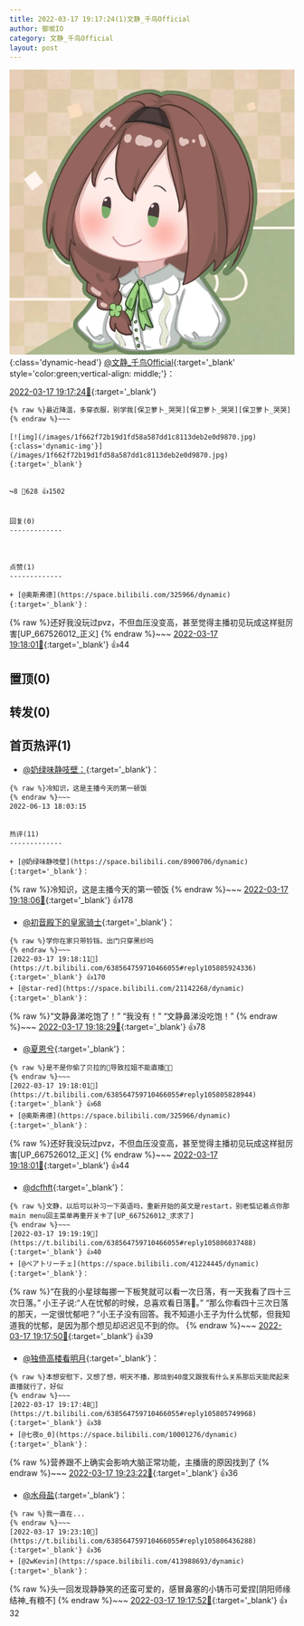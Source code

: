 ```yaml
---
title: 2022-03-17 19:17:24(1)文静_千鸟Official
author: 御坂IO
category: 文静_千鸟Official
layout: post
---
```


![img](/images/ac7482ed1b9a7f203dc68c0c4a77c488a27b108a.jpg){:class='dynamic-head'}
[@文静_千鸟Official](https://space.bilibili.com/667526012/dynamic){:target='_blank' style='color:green;vertical-align: middle;'}：

[2022-03-17 19:17:24🔗](https://t.bilibili.com/638564759710466055){:target='_blank'}

~~~
{% raw %}最近降温，多穿衣服，别学我[保卫萝卜_哭哭][保卫萝卜_哭哭][保卫萝卜_哭哭]
{% endraw %}~~~

[![img](/images/1f662f72b19d1fd58a587dd1c8113deb2e0d9870.jpg){:class='dynamic-img'}](/images/1f662f72b19d1fd58a587dd1c8113deb2e0d9870.jpg){:target='_blank'}


↪️8 💬628 👍1502


回复(0)
-------------



点赞(1)
-------------

+ [@奥斯弗德](https://space.bilibili.com/325966/dynamic){:target='_blank'}：
~~~
{% raw %}还好我没玩过pvz，不但血压没变高，甚至觉得主播初见玩成这样挺厉害[UP_667526012_正义]
{% endraw %}~~~
[2022-03-17 19:18:01🔗](https://t.bilibili.com/638564759710466055#reply105805757824){:target='_blank'} 👍44


置顶(0)
-------------



转发(0)
-------------



首页热评(1)
-------------

+ [@奶绿味静吱壁：](https://space.bilibili.com/8900706/dynamic){:target='_blank'}：
~~~
{% raw %}冷知识，这是主播今天的第一顿饭
{% endraw %}~~~
2022-06-13 18:03:15


热评(11)
-------------

+ [@奶绿味静吱壁](https://space.bilibili.com/8900706/dynamic){:target='_blank'}：
~~~
{% raw %}冷知识，这是主播今天的第一顿饭
{% endraw %}~~~
[2022-03-17 19:18:06🔗](https://t.bilibili.com/638564759710466055#reply105805921568){:target='_blank'} 👍178
+ [@初音殿下的皇家骑士](https://space.bilibili.com/8126805/dynamic){:target='_blank'}：
~~~
{% raw %}学你在家只带铃铛，出门只穿黑纱吗
{% endraw %}~~~
[2022-03-17 19:18:11🔗](https://t.bilibili.com/638564759710466055#reply105805924336){:target='_blank'} 👍170
+ [@star-red](https://space.bilibili.com/21142268/dynamic){:target='_blank'}：
~~~
{% raw %}“文静鼻涕吃饱了！”
“我没有！”
“文静鼻涕没吃饱！”
{% endraw %}~~~
[2022-03-17 19:18:29🔗](https://t.bilibili.com/638564759710466055#reply105805871888){:target='_blank'} 👍78
+ [@夏恩兮](https://space.bilibili.com/75876601/dynamic){:target='_blank'}：
~~~
{% raw %}是不是你偷了贝拉的🎤导致拉姐不能直播👿👿
{% endraw %}~~~
[2022-03-17 19:18:01🔗](https://t.bilibili.com/638564759710466055#reply105805828944){:target='_blank'} 👍68
+ [@奥斯弗德](https://space.bilibili.com/325966/dynamic){:target='_blank'}：
~~~
{% raw %}还好我没玩过pvz，不但血压没变高，甚至觉得主播初见玩成这样挺厉害[UP_667526012_正义]
{% endraw %}~~~
[2022-03-17 19:18:01🔗](https://t.bilibili.com/638564759710466055#reply105805757824){:target='_blank'} 👍44
+ [@dcfhft](https://space.bilibili.com/98605295/dynamic){:target='_blank'}：
~~~
{% raw %}文静，以后可以补习一下英语吗，重新开始的英文是restart，别老惦记着点你那main menu回主菜单再重开关卡了[UP_667526012_求求了]
{% endraw %}~~~
[2022-03-17 19:19:19🔗](https://t.bilibili.com/638564759710466055#reply105806037488){:target='_blank'} 👍40
+ [@ベア卜リーチェ](https://space.bilibili.com/41224445/dynamic){:target='_blank'}：
~~~
{% raw %}“在我的小星球每挪一下板凳就可以看一次日落，有一天我看了四十三次日落。” 小王子说:“人在忧郁的时候，总喜欢看日落🌇。” “那么你看四十三次日落的那天，一定很忧郁吧？”小王子没有回答。我不知道小王子为什么忧郁，但我知道我的忧郁，是因为那个想见却迟迟见不到的你。
{% endraw %}~~~
[2022-03-17 19:17:50🔗](https://t.bilibili.com/638564759710466055#reply105805843904){:target='_blank'} 👍39
+ [@独倚高楼看明月](https://space.bilibili.com/22653682/dynamic){:target='_blank'}：
~~~
{% raw %}本想安慰下，又想了想，明天不播，那烧到40度又跟我有什么关系那后天能爬起来直播就行了，好似
{% endraw %}~~~
[2022-03-17 19:17:48🔗](https://t.bilibili.com/638564759710466055#reply105805749968){:target='_blank'} 👍38
+ [@七夜o_0](https://space.bilibili.com/10001276/dynamic){:target='_blank'}：
~~~
{% raw %}营养跟不上确实会影响大脑正常功能，主播唐的原因找到了
{% endraw %}~~~
[2022-03-17 19:23:22🔗](https://t.bilibili.com/638564759710466055#reply105806443840){:target='_blank'} 👍36
+ [@水母盐](https://space.bilibili.com/12819933/dynamic){:target='_blank'}：
~~~
{% raw %}我一直在...
{% endraw %}~~~
[2022-03-17 19:23:10🔗](https://t.bilibili.com/638564759710466055#reply105806436288){:target='_blank'} 👍36
+ [@2wKevin](https://space.bilibili.com/413988693/dynamic){:target='_blank'}：
~~~
{% raw %}头一回发现静静笑的还蛮可爱的，感冒鼻塞的小铸币可爱捏[阴阳师缘结神_有粮不]
{% endraw %}~~~
[2022-03-17 19:17:52🔗](https://t.bilibili.com/638564759710466055#reply105805845200){:target='_blank'} 👍32


